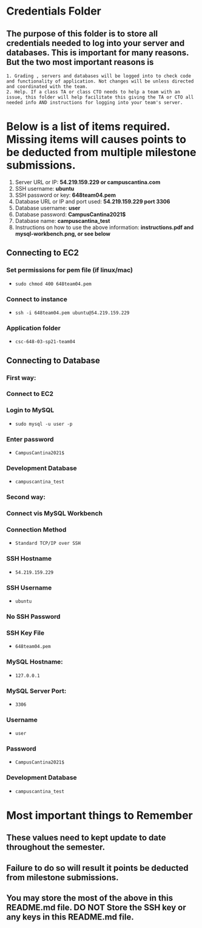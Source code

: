 # Credentials Folder

## The purpose of this folder is to store all credentials needed to log into your server and databases. This is important for many reasons. But the two most important reasons is
    1. Grading , servers and databases will be logged into to check code and functionality of application. Not changes will be unless directed and coordinated with the team.
    2. Help. If a class TA or class CTO needs to help a team with an issue, this folder will help facilitate this giving the TA or CTO all needed info AND instructions for logging into your team's server. 


# Below is a list of items required. Missing items will causes points to be deducted from multiple milestone submissions.

1. Server URL or IP: <strong>54.219.159.229 or campuscantina.com</strong>
2. SSH username: <strong>ubuntu</strong>
3. SSH password or key: <strong>648team04.pem</strong>
4. Database URL or IP and port used: <strong>54.219.159.229 port 3306</strong>
5. Database username: <strong>user</strong>
6. Database password: <strong>CampusCantina2021$</strong>
7. Database name: <strong>campuscantina_test</strong>
8. Instructions on how to use the above information: <strong>instructions.pdf and mysql-workbench.png, or see below</strong>

## Connecting to EC2

### Set permissions for pem file (if linux/mac)
- `sudo chmod 400 648team04.pem`
### Connect to instance
- `ssh -i 648team04.pem ubuntu@54.219.159.229`
### Application folder
- `csc-648-03-sp21-team04`

## Connecting to Database

### First way:
### Connect to EC2
### Login to MySQL
- `sudo mysql -u user -p`
### Enter password
- `CampusCantina2021$`
### Development Database
- `campuscantina_test`

### Second way:
### Connect vis MySQL Workbench
### Connection Method
- `Standard TCP/IP over SSH`
### SSH Hostname
- `54.219.159.229`
### SSH Username
- `ubuntu`
### No SSH Password
### SSH Key File
- `648team04.pem`
### MySQL Hostname:
- `127.0.0.1`
### MySQL Server Port:
- `3306`
### Username
- `user`
### Password
- `CampusCantina2021$`
### Development Database
- `campuscantina_test`


# Most important things to Remember
## These values need to kept update to date throughout the semester. <br>
## <strong>Failure to do so will result it points be deducted from milestone submissions.</strong><br>
## You may store the most of the above in this README.md file. DO NOT Store the SSH key or any keys in this README.md file.
